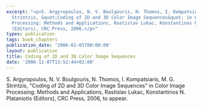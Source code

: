 ```yaml
---
excerpt: "<p>S. Argyropoulos, N. V. Boulgouris, N. Thomos, I. Kompatsiaris, M. G.
  Strintzis, &quot;Coding of 2D and 3D Color Image Sequences&quot; in Color Image
  Processing: Methods and Applications, Rastislav Lukac, Konstantinos N. Plataniotis
  (Editors), CRC Press, 2006.</p>"
types: publication
tags: book_chapters
publication_date: '2006-01-01T00:00:00'
layout: publication
title: Coding of 2D and 3D Color Image Sequences
date: '2006-11-07T13:52:44+02:00'
---
```

<p>S. Argyropoulos, N. V. Boulgouris, N. Thomos, I. Kompatsiaris, M. G. Strintzis, &quot;Coding of 2D and 3D Color Image Sequences&quot; in Color Image Processing: Methods and Applications, Rastislav Lukac, Konstantinos N. Plataniotis (Editors), CRC Press, 2006, to appear.</p>
